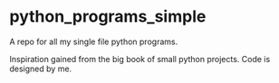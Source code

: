 # python_programs_simple
A repo for all my single file python programs.

Inspiration gained from the big book of small python projects. Code is designed by me.
